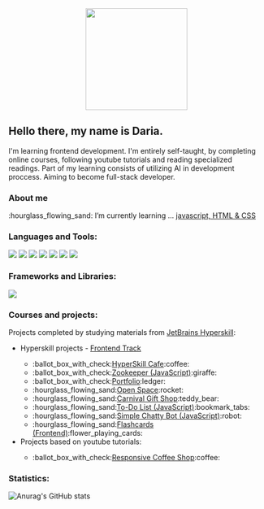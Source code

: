 <!--
**Evna07/Evna07** is a ✨ _special_ ✨ repository because its `README.md` (this file) appears on your GitHub profile.

Here are some ideas to get you started:

- 🔭 I’m currently working on ...
- 🌱 I’m currently learning ...
- 👯 I’m looking to collaborate on ...
- 🤔 I’m looking for help with ...
- 💬 Ask me about ...
- 📫 How to reach me: ...
- 😄 Pronouns: ...
- ⚡ Fun fact: ...
-->

<!--fun stuff
  badges https://shields.io/
  gifs https://giphy.com/search/coding
  to finish this page https://www.sitepoint.com/github-profile-readme/
  my inspiration https://github.com/Alena2020
-->
<!--stuff to check out
https://www.simplilearn.com/front-end-developer-free-course-skillup
https://www.theodinproject.com/paths/foundations/courses/foundations
-->
<!--autko
https://www.fiat.pl/configurator/#/500-bev/500-bev-my23/nuova-500/00332M122000/
-->
<div id ="header" align="center">
  <img src="https://cdn.pixabay.com/photo/2021/03/27/06/31/code-6127616_960_720.png" width="200"/>
</div>
<!--introduction-->
<h2>Hello there, my name is Daria.</h2>
<p>I'm learning frontend development. I'm entirely self-taught, by completing online courses, following youtube tutorials and reading specialized readings. Part of my learning consists of utilizing AI in development proccess. Aiming to become full-stack developer.</p>
<!--about me-->
<h3>About me</h3>
<p>:hourglass_flowing_sand: I’m currently learning ... <a href="https://hyperskill.org/tracks/5">javascript, HTML & CSS</a></p>
<!--languages and tools-->
<h3>Languages and Tools:</h3>
<div>
  <a href="https://developer.mozilla.org/ru/docs/Web/JavaScript"><img src="https://img.shields.io/badge/-JAVASCRIPT-yellow"/></a>
  <a href="https://developer.mozilla.org/en-US/docs/Web/HTML"><img src="https://img.shields.io/badge/-HTML-orange"/></a>
  <a href="https://developer.mozilla.org/en-US/docs/Web/CSS"><img src="https://img.shields.io/badge/-CSS-blue"/></a>
  <a href="https://pl.wikipedia.org/wiki/Visual_Studio_Code"><img src="https://img.shields.io/badge/-VISUAL_STUDIO-14b3e3"/></a>
  <a href="https://www.jetbrains.com/webstorm/"><img src="https://img.shields.io/badge/-WEBSTORM-222324"/></a>
  <a href="https://openai.com/blog/chatgpt"><img src="https://img.shields.io/badge/-CHATGPT-78cc8f"/></a>
  <a href="https://dream.ai/"><img src="https://img.shields.io/badge/-DREAM_BY_WOMBO-lavender"/></a>
</div>
<!--frameworks and libraries-->
<h3>Frameworks and Libraries:</h3>
<div>
  <img src="https://img.shields.io/badge/-BOOTSTRAP-purple"/>
</div>
<!--courses and projects-->
<h3>Courses and projects:</h3>
<p>Projects completed by studying materials from <a href="https://hyperskill.org/tracks">JetBrains Hyperskill</a>:</p>
<ul>
  <li>Hyperskill projects - <a href="https://hyperskill.org/tracks/5">Frontend Track</a></li>
  <ul>
    <li>:ballot_box_with_check:<a href="https://github.com/Evna07/Hyperskill-Cafe">HyperSkill Cafe</a>:coffee:</li>
    <li>:ballot_box_with_check:<a href="https://github.com/Evna07/Zookeeper-Javascript">Zookeeper (JavaScript)</a>:giraffe:</li>
    <li>:ballot_box_with_check:<a href="https://github.com/Evna07/Portfolio">Portfolio</a>:ledger:</li>
    <li>:hourglass_flowing_sand:<a href="https://github.com/Evna07/Open-Space">Open Space</a>:rocket:</li>
    <li>:hourglass_flowing_sand:<a href="">Carnival Gift Shop</a>:teddy_bear:</li>
    <li>:hourglass_flowing_sand:<a href="">To-Do List (JavaScript)</a>:bookmark_tabs:</li>
    <li>:hourglass_flowing_sand:<a href="">Simple Chatty Bot (JavaScript)</a>:robot:</li>
    <li>:hourglass_flowing_sand:<a href="">Flashcards (Frontend)</a>:flower_playing_cards:</li>
  </ul>
<li>Projects based on youtube tutorials:</li>
  <ul>
    <li>:ballot_box_with_check:<a href="https://github.com/Evna07/Coffee-Shop#coffee-shop">Responsive Coffee Shop</a>:coffee:</li>
  </ul>
</ul>
<!--operating systems-->

<!--top languages-->
<h3>Statistics:</h3>

![Anurag's GitHub stats](https://github-readme-stats.vercel.app/api/top-langs/?username=evna07&show_icons=true&theme=blueberry)
